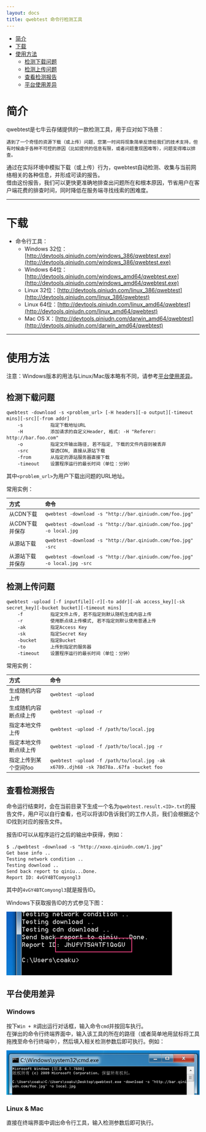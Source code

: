 ```yaml
---
layout: docs
title: qwebtest 命令行检测工具
---
```



- [简介](#intro)
- [下载](#download)
- [使用方法](#usage)
    - [检测下载问题](#usage-download)
    - [检测上传问题](#usage-upload)
    - [查看检测报告](#usage-report)
    - [平台使用差异](#usage-platform-difference)

<a id="intro"></a>

# 简介

qwebtest是七牛云存储提供的一款检测工具，用于应对如下场景：  

	遇到了一个奇怪的资源下载（或上传）问题，您第一时间将现象简单反馈给我们的技术支持，但有时候由于各种不可控的原因（比如提供的信息有限，或者问题重现困难等），问题变得难以排查。

通过在实际环境中模拟下载（或上传）行为，qwebtest自动检测、收集与当前网络相关的各种信息，并形成可读的报告。  
借由这份报告，我们可以更快更准确地排查出问题所在和根本原因，节省用户在客户端花费的排查时间，同时降低在服务端寻找线索的困难度。  

---

<a id="download"></a>

# 下载

- 命令行工具：
    - Windows 32位：[http://devtools.qiniudn.com/windows_386/qwebtest.exe](http://devtools.qiniudn.com/windows_386/qwebtest.exe)
    - Windows 64位：[http://devtools.qiniudn.com/windows_amd64/qwebtest.exe](http://devtools.qiniudn.com/windows_amd64/qwebtest.exe)
    - Linux 32位：[http://devtools.qiniudn.com/linux_386/qwebtest](http://devtools.qiniudn.com/linux_386/qwebtest)
    - Linux 64位：[http://devtools.qiniudn.com/linux_amd64/qwebtest](http://devtools.qiniudn.com/linux_amd64/qwebtest)
    - Mac OS X：[http://devtools.qiniudn.com/darwin_amd64/qwebtest](http://devtools.qiniudn.com/darwin_amd64/qwebtest)

---

<a id="usage"></a>

# 使用方法

注意：Windows版本的用法与Linux/Mac版本略有不同，请参考[平台使用差异](#usage-platform-difference)。

<a id="usage-download"></a>

## 检测下载问题

```
qwebtest -download -s <problem_url> [-H headers][-o output][-timeout mins][-src][-from addr]
    -s          指定下载地址URL
    -H          添加请求的自定义Header, 格式: -H "Referer: http://bar.foo.com"
    -o          指定文件输出路径, 若不指定, 下载的文件内容则被丢弃
    -src        穿透CDN, 直接从源站下载
    -from       从指定的源站服务器直接下载
    -timeout    设置程序运行的最长时间（单位：分钟）
```

其中`<problem_url>`为用户下载出问题的URL地址。  

常用实例：

方式             | 命令
:--------------- | :-------------------------------------------------------------------------
从CDN下载        | `qwebtest -download -s "http://bar.qiniudn.com/foo.jpg"`
从CDN下载并保存  | `qwebtest -download -s "http://bar.qiniudn.com/foo.jpg" -o local.jpg`
从源站下载       | `qwebtest -download -s "http://bar.qiniudn.com/foo.jpg" -src`
从源站下载并保存 | `qwebtest -download -s "http://bar.qiniudn.com/foo.jpg" -o local.jpg -src`

<a id="usage-upload"></a>

## 检测上传问题

```
qwebtest -upload [-f inputfile][-r][-to addr][-ak access_key][-sk secret_key][-bucket bucket][-timeout mins]
    -f          指定文件上传, 若不指定则默认随机生成内容上传
    -r          使用断点续上传模式, 若不指定则默认使用普通上传
    -ak         指定Access Key
    -sk         指定Secret Key
    -bucket     指定Bucket
    -to         上传到指定的服务器
    -timeout    设置程序运行的最长时间（单位：分钟）
```

常用实例：

方式                   | 命令
:--------------------- | :-------------------------------------------------------------------------
生成随机内容上传       | `qwebtest -upload`
生成随机内容断点续上传 | `qwebtest -upload -r`
指定本地文件上传       | `qwebtest -upload -f /path/to/local.jpg`
指定本地文件断点续上传 | `qwebtest -upload -f /path/to/local.jpg -r`
指定上传到某个空间foo  | `qwebtest -upload -f /path/to/local.jpg -ak x6789..djh68 -sk 78d78a..67fa -bucket foo`

<a id="usage-report"></a>

## 查看检测报告

命令运行结束时，会在当前目录下生成一个名为`qwebtest.result.<ID>.txt`的报告文件，用户可以自行查看，也可以将该ID告诉我们的工作人员，我们会根据这个ID找到对应的报告文件。  

报告ID可以从程序运行之后的输出中获得，例如：

```
$ ./qwebtest -download -s "http://xoxo.qiniudn.com/1.jpg"   
Get base info ..
Testing network condition ..
Testing download ..
Send back report to qiniu...Done.
Report ID: 4vGY4BTComyongl3
```

其中的`4vGY4BTComyongl3`就是报告ID。

Windows下获取报告ID的方式参见下图：

![Windows下获取报告ID](img/win_getid_qwebtest.png)

<a id="usage-platform-difference"></a>

## 平台使用差异

### Windows

按下`Win + R`调出运行对话框，输入命令`cmd`并按回车执行。  
在弹出的命令行终端界面中，输入该工具的所在的路径（或者简单地用鼠标将工具拖拽至命令行终端中），然后填入相关检测参数后即可执行。例如：

![Windows使用截图](img/win_qwebtest_usage.png)

### Linux & Mac

直接在终端界面中调出命令行工具，输入检测参数后即可执行。
